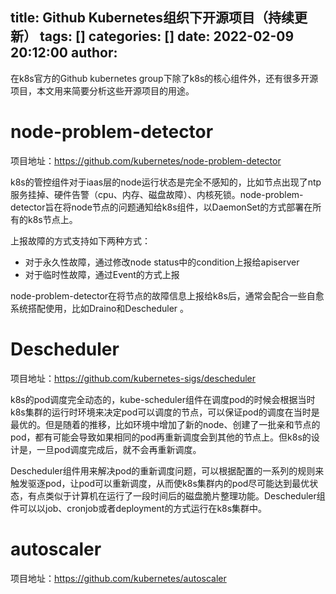 title: Github Kubernetes组织下开源项目（持续更新）
tags: []
categories: []
date: 2022-02-09 20:12:00
author:
---
在k8s官方的Github kubernetes group下除了k8s的核心组件外，还有很多开源项目，本文用来简要分析这些开源项目的用途。

# node-problem-detector
项目地址：https://github.com/kubernetes/node-problem-detector

k8s的管控组件对于iaas层的node运行状态是完全不感知的，比如节点出现了ntp服务挂掉、硬件告警（cpu、内存、磁盘故障）、内核死锁。node-problem-detector旨在将node节点的问题通知给k8s组件，以DaemonSet的方式部署在所有的k8s节点上。

上报故障的方式支持如下两种方式：
- 对于永久性故障，通过修改node status中的condition上报给apiserver
- 对于临时性故障，通过Event的方式上报

node-problem-detector在将节点的故障信息上报给k8s后，通常会配合一些自愈系统搭配使用，比如Draino和Descheduler 。

# Descheduler
项目地址：https://github.com/kubernetes-sigs/descheduler

k8s的pod调度完全动态的，kube-scheduler组件在调度pod的时候会根据当时k8s集群的运行时环境来决定pod可以调度的节点，可以保证pod的调度在当时是最优的。但是随着的推移，比如环境中增加了新的node、创建了一批亲和节点的pod，都有可能会导致如果相同的pod再重新调度会到其他的节点上。但k8s的设计是，一旦pod调度完成后，就不会再重新调度。

Descheduler组件用来解决pod的重新调度问题，可以根据配置的一系列的规则来触发驱逐pod，让pod可以重新调度，从而使k8s集群内的pod尽可能达到最优状态，有点类似于计算机在运行了一段时间后的磁盘脆片整理功能。Descheduler组件可以以job、cronjob或者deployment的方式运行在k8s集群中。

# autoscaler
项目地址：https://github.com/kubernetes/autoscaler

